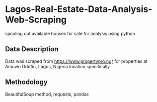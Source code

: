 # Lagos-Real-Estate-Data-Analysis-Web-Scraping
spooling out available houses for sale for analysis using python

## Data Description 

Data was scraped from https://www.propertypro.ng/ for properties at Amuwo Odofin, Lagos, Nigeria location specifically

## Methodology

BeautifulSoup method, requests, pandas
